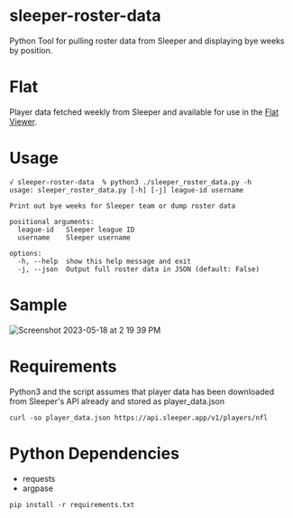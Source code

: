 # sleeper-roster-data
Python Tool for pulling roster data from Sleeper and displaying bye weeks by position.

# Flat
Player data fetched weekly from Sleeper and available for use in the [Flat Viewer](https://flatgithub.com/jgleonard/sleeper-roster-data?filename=player_data.json).

# Usage
```
√ sleeper-roster-data  % python3 ./sleeper_roster_data.py -h
usage: sleeper_roster_data.py [-h] [-j] league-id username

Print out bye weeks for Sleeper team or dump roster data

positional arguments:
  league-id   Sleeper league ID
  username    Sleeper username

options:
  -h, --help  show this help message and exit
  -j, --json  Output full roster data in JSON (default: False)
```

# Sample
![Screenshot 2023-05-18 at 2 19 39 PM](https://github.com/jgleonard/sleeper-roster-data/assets/26628621/c5d41236-6146-4557-a0e2-35cd5afb723c)

# Requirements
Python3 and the script assumes that player data has been downloaded from Sleeper's API already and stored as player_data.json
```
curl -so player_data.json https://api.sleeper.app/v1/players/nfl
```

# Python Dependencies
* requests
* argpase

```
pip install -r requirements.txt
```

